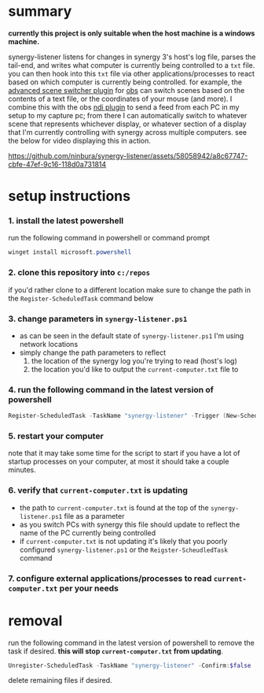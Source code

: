 # summary
**currently this project is only suitable when the host machine is a windows machine.** 

synergy-listener listens for changes in synergy 3's host's log file, parses the tail-end, and writes what computer is currently being controlled to a `txt` file. you can then hook into this `txt` file via other applications/processes to react based on which computer is currently being controlled. for example, the [advanced scene switcher plugin](https://github.com/WarmUpTill/SceneSwitcher) for [obs](https://obsproject.com/) can switch scenes based on the contents of a text file, or the coordinates of your mouse (and more). I combine this with the obs [ndi plugin](https://github.com/obs-ndi/obs-ndi) to send a feed from each PC in my setup to my capture pc; from there I can automatically switch to whatever scene that represents whichever display, or whatever section of a display that I'm currently controlling with synergy across multiple computers. see the below for video displaying this in action.

https://github.com/ninbura/synergy-listener/assets/58058942/a8c67747-cbfe-47ef-9c16-118d0a731814

# setup instructions

### 1. install the latest powershell

run the following command in powershell or command prompt

```powershell
winget install microsoft.powershell
```

### 2. clone this repository into `c:/repos`

if you'd rather clone to a different location make sure to change the path in the `Register-ScheduledTask` command below

### 3. change parameters in `synergy-listener.ps1`

- as can be seen in the default state of `synergy-listener.ps1` I'm using network locations
- simply change the path parameters to reflect
  1.  the location of the synergy log you're trying to read (host's log)
  2.  the location you'd like to output the `current-computer.txt` file to

### 4. run the following command in the latest version of powershell

```powershell
Register-ScheduledTask -TaskName "synergy-listener" -Trigger (New-ScheduledTaskTrigger -AtLogon) -Action (New-ScheduledTaskAction -Execute "pwsh" -Argument "-WindowStyle Hidden -Command `"& c:/repos/synergy-listener/synergy-listener.ps1`"") -RunLevel Highest -Force;
```

### 5. restart your computer
note that it may take some time for the script to start if you have a lot of startup processes on your computer, at most it should take a couple minutes.

### 6. verify that `current-computer.txt` is updating

- the path to `current-computer.txt` is found at the top of the `synergy-listener.ps1` file as a parameter
- as you switch PCs with synergy this file should update to reflect the name of the PC currently being controlled
- if `current-computer.txt` is not updating it's likely that you poorly configured `synergy-listener.ps1` or the `Reigster-ScheudledTask` command

### 7. configure external applications/processes to read `current-computer.txt` per your needs

# removal

run the following command in the latest version of powershell to remove the task if desired. **this will stop `current-computer.txt` from updating**.

```powershell
Unregister-ScheduledTask -TaskName "synergy-listener" -Confirm:$false
```

delete remaining files if desired.
